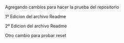 Agregando cambios para hacer la prueba del repositorio

1º Edicion del archivo Readme

2º Edicion del archivo Readme

Otro cambio para probar reset
